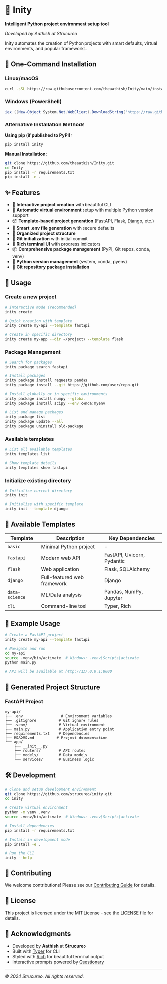 # 🚀 Inity

**Intelligent Python project environment setup tool**

*Developed by Aathish at Strucureo*

Inity automates the creation of Python projects with smart defaults, virtual environments, and popular frameworks.

## 🚀 One-Command Installation

### Linux/macOS
```bash
curl -sSL https://raw.githubusercontent.com/theaathish/Inity/main/install.sh | bash
```

### Windows (PowerShell)
```powershell
iex ((New-Object System.Net.WebClient).DownloadString('https://raw.githubusercontent.com/theaathish/Inity/main/install.ps1'))
```

### Alternative Installation Methods

**Using pip (if published to PyPI):**
```bash
pip install inity
```

**Manual Installation:**
```bash
git clone https://github.com/theaathish/Inity.git
cd Inity
pip install -r requirements.txt
pip install -e .
```

## ✨ Features

- 🎯 **Interactive project creation** with beautiful CLI
- 🐍 **Automatic virtual environment** setup with multiple Python version support
- 📦 **Template-based project generation** (FastAPI, Flask, Django, etc.)
- 🔐 **Smart .env file generation** with secure defaults
- 📁 **Organized project structure**
- 🌟 **Git initialization** with initial commit
- 🎨 **Rich terminal UI** with progress indicators
- 📦 **Comprehensive package management** (PyPI, Git repos, conda, venv)
- 🐍 **Python version management** (system, conda, pyenv)
- 🔗 **Git repository package installation**

## 📖 Usage

### Create a new project

```bash
# Interactive mode (recommended)
inity create

# Quick creation with template
inity create my-api --template fastapi

# Create in specific directory
inity create my-app --dir ~/projects --template flask
```

### Package Management

```bash
# Search for packages
inity package search fastapi

# Install packages
inity package install requests pandas
inity package install --git https://github.com/user/repo.git

# Install globally or in specific environments
inity package install numpy --global
inity package install scipy --env conda:myenv

# List and manage packages
inity package list
inity package update --all
inity package uninstall old-package
```

### Available templates

```bash
# List all available templates
inity templates list

# Show template details
inity templates show fastapi
```

### Initialize existing directory

```bash
# Initialize current directory
inity init

# Initialize with specific template
inity init --template django
```

## 🎯 Available Templates

| Template | Description | Key Dependencies |
|----------|-------------|------------------|
| `basic` | Minimal Python project | - |
| `fastapi` | Modern web API | FastAPI, Uvicorn, Pydantic |
| `flask` | Web application | Flask, SQLAlchemy |
| `django` | Full-featured web framework | Django |
| `data-science` | ML/Data analysis | Pandas, NumPy, Jupyter |
| `cli` | Command-line tool | Typer, Rich |

## 🔧 Example Usage

```bash
# Create a FastAPI project
inity create my-api --template fastapi

# Navigate and run
cd my-api
source .venv/bin/activate  # Windows: .venv\Scripts\activate
python main.py

# API will be available at http://127.0.0.1:8000
```

## 📁 Generated Project Structure

### FastAPI Project
```
my-api/
├── .env                 # Environment variables
├── .gitignore          # Git ignore rules
├── .venv/              # Virtual environment
├── main.py             # Application entry point
├── requirements.txt    # Dependencies
├── README.md          # Project documentation
└── app/
    ├── __init__.py
    ├── routers/        # API routes
    ├── models/         # Data models
    └── services/       # Business logic
```

## 🛠️ Development

```bash
# Clone and setup development environment
git clone https://github.com/strucureo/inity.git
cd inity

# Create virtual environment
python -m venv .venv
source .venv/bin/activate  # Windows: .venv\Scripts\activate

# Install dependencies
pip install -r requirements.txt

# Install in development mode
pip install -e .

# Run the CLI
inity --help
```

## 🤝 Contributing

We welcome contributions! Please see our [Contributing Guide](CONTRIBUTING.md) for details.

## 📄 License

This project is licensed under the MIT License - see the [LICENSE](LICENSE) file for details.

## 🙏 Acknowledgments

- Developed by **Aathish** at **Strucureo**
- Built with [Typer](https://typer.tiangolo.com/) for CLI
- Styled with [Rich](https://rich.readthedocs.io/) for beautiful terminal output
- Interactive prompts powered by [Questionary](https://questionary.readthedocs.io/)

---

*© 2024 Strucureo. All rights reserved.*
